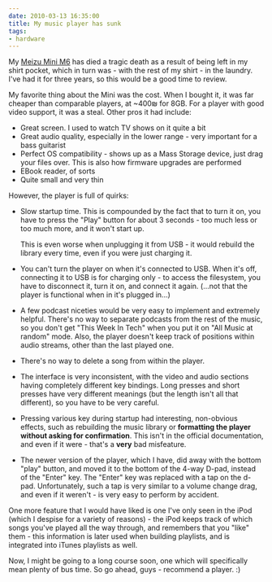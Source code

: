 ```yaml
---
date: 2010-03-13 16:35:00
title: My music player has sunk
tags:
- hardware
---
```


My [Meizu Mini M6](http://en.wikipedia.org/wiki/Meizu_M6_miniPlayer) has died a
tragic death as a result of being left in my shirt pocket, which in turn was -
with the rest of my shirt - in the laundry. I've had it for three years, so
this would be a good time to review.

My favorite thing about the Mini was the cost. When I bought it, it was far
cheaper than comparable players, at ~400₪ for 8GB. For a player with good video
support, it was a steal. Other pros it had include:

* Great screen. I used to watch TV shows on it quite a bit
* Great audio quality, especially in the lower range - very important for a
  bass guitarist
* Perfect OS compatibility - shows up as a Mass Storage device, just drag your
  files over. This is also how firmware upgrades are performed
* EBook reader, of sorts
* Quite small and very thin

However, the player is full of quirks:

* Slow startup time. This is compounded by the fact that to turn it on, you
  have to press the "Play" button for about 3 seconds - too much less or too
  much more, and it won't start up.

  This is even worse when unplugging it from USB - it would rebuild the library
  every time, even if you were just charging it.
* You can't turn the player on when it's connected to USB. When it's off,
  connecting it to USB is for charging only - to access the filesystem, you
  have to disconnect it, turn it on, and connect it again. (...not that the
  player is functional when in it's plugged in...)
* A few podcast niceties would be very easy to implement and extremely helpful.
  There's no way to separate podcasts from the rest of the music, so you don't
  get "This Week In Tech" when you put it on "All Music at random" mode.  Also,
  the player doesn't keep track of positions within audio streams, other than
  the last played one.
* There's no way to delete a song from within the player.
* The interface is very inconsistent, with the video and audio sections having
  completely different key bindings. Long presses and short presses have very
  different meanings (but the length isn't all that different), so you have to
  be very careful.
* Pressing various key during startup had interesting, non-obvious effects,
  such as rebuilding the music library or **formatting the player without
  asking for confirmation**. This isn't in the official documentation, and even
  if it were - that's a **very** bad misfeature.
* The newer version of the player, which I have, did away with the bottom
  "play" button, and moved it to the bottom of the 4-way D-pad, instead of the
  "Enter" key. The "Enter" key was replaced with a tap on the d-pad.
  Unfortunately, such a tap is very similar to a volume change drag, and even
  if it weren't - is very easy to perform by accident.

One more feature that I would have liked is one I've only seen in the iPod
(which I despise for a variety of reasons) - the iPod keeps track of which
songs you've played all the way through, and remembers that you "like" them -
this information is later used when building playlists, and is integrated into
iTunes playlists as well.

Now, I might be going to a long course soon, one which will specifically mean
plenty of bus time. So go ahead, guys - recommend a player. :)
